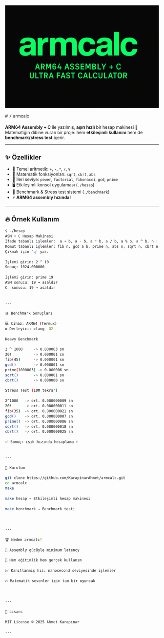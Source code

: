 <p align="center">
  <img src="assets/file_000000003a3c61f58dc1631d5671a774.png" alt="armcalc banner" width="600"/>
</p>
# ⚡️ armcalc

**ARM64 Assembly + C** ile yazılmış, **aşırı hızlı** bir hesap makinesi 🚀  
Matematiğin dibine vuran bir proje: hem **etkileşimli kullanım** hem de **benchmark/stress test** içerir.  

---

## ✨ Özellikler

- 🔢 Temel aritmetik: `+`, `-`, `*`, `/`, `%`
- 🧮 Matematik fonksiyonları: `sqrt`, `cbrt`, `abs`
- 🚀 İleri seviye: `power`, `factorial`, `fibonacci`, `gcd`, `prime`
- 🖥 Etkileşimli konsol uygulaması (`./hesap`)
- 🧪 Benchmark & Stress test sistemi (`./benchmark`)
- ⚡️ **ARM64 assembly hızında!**

---

## 🔥 Örnek Kullanım

```bash
$ ./hesap
ASM + C Hesap Makinesi
İfade tabanlı işlemler:  a + b, a - b, a * b, a / b, a % b, a ^ b, n !
Komut tabanlı işlemler: fib n, gcd a b, prime n, abs n, sqrt n, cbrt n
Çıkmak için 'q' yaz.

İşlemi girin: 2 ^ 10
Sonuç: 1024.000000

İşlemi girin: prime 19
ASM sonucu: 19 → asaldır
C  sonucu: 19 → asaldır


---

📊 Benchmark Sonuçları

💻 Cihaz: ARM64 (Termux)
⚙️ Derleyici: clang -O2

Heavy Benchmark

2 ^ 1000     -> 0.000003 sn
20!          -> 0.000001 sn
fib(45)      -> 0.000001 sn
gcd()        -> 0.000001 sn
prime(1000003) -> 0.000006 sn
sqrt()       -> 0.000001 sn
cbrt()       -> 0.000000 sn

Stress Test (10M tekrar)

2^1000   -> ort. 0.000000009 sn
20!      -> ort. 0.000000011 sn
fib(35)  -> ort. 0.000000021 sn
gcd()    -> ort. 0.000000007 sn
prime()  -> ort. 0.000000086 sn
sqrt()   -> ort. 0.000000018 sn
cbrt()   -> ort. 0.000000025 sn

✅ Sonuç: ışık hızında hesaplama ⚡️


---

🔨 Kurulum

git clone https://github.com/KarapinarAhmet/armcalc.git
cd armcalc
make

make hesap → Etkileşimli hesap makinesi

make benchmark → Benchmark testi



---

🏆 Neden armcalc?

🚀 Assembly gücüyle minimum latency

🧮 Hem eğitimlik hem gerçek kullanım

📈 Kanıtlanmış hız: nanosecond seviyesinde işlemler

🔥 Matematik sevenler için tam bir oyuncak



---

📜 Lisans

MIT License © 2025 Ahmet Karapınar

---
